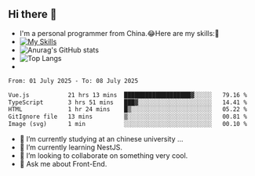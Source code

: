 ## Hi there 👋
- I'm a personal programmer from China.😂Here are my skills:🤔
- [![My Skills](https://skillicons.dev/icons?i=js,html,css,vue,typescript,java,golang)](https://skillicons.dev)
- ![Anurag's GitHub stats](https://github-readme-stats.vercel.app/api?username=FluffyChi-Xing&count_private=true&show_icons=true&theme=radical)
- ![Top Langs](https://github-readme-stats.vercel.app/api/top-langs/?username=FluffyChi-Xing)
- <!--START_SECTION:waka-->

```txt
From: 01 July 2025 - To: 08 July 2025

Vue.js           21 hrs 13 mins  ███████████████████▓░░░░░   79.16 %
TypeScript       3 hrs 51 mins   ███▓░░░░░░░░░░░░░░░░░░░░░   14.41 %
HTML             1 hr 24 mins    █▒░░░░░░░░░░░░░░░░░░░░░░░   05.22 %
GitIgnore file   13 mins         ▒░░░░░░░░░░░░░░░░░░░░░░░░   00.81 %
Image (svg)      1 min           ░░░░░░░░░░░░░░░░░░░░░░░░░   00.10 %
```

<!--END_SECTION:waka-->
- 🔭 I’m currently studying at an chinese university ...
- 🌱 I’m currently learning NestJS.
- 👯 I’m looking to collaborate on something very cool.
- 💬 Ask me about Front-End.
